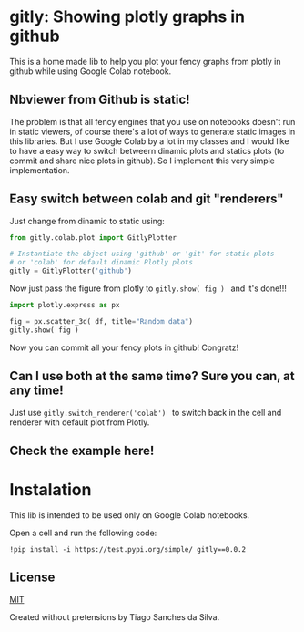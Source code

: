 # gitly: Showing plotly graphs in github

This is a home made lib to help you plot your fency graphs from plotly in github while using Google Colab notebook.

## Nbviewer from Github is static!

The problem is that all fency engines that you use on notebooks doesn't run in static viewers, of course there's a lot of ways to generate static images in this libraries. But I use Google Colab by a lot in my classes and I would like to have a easy way to switch betweern dinamic plots and statics plots (to commit and share nice plots in github). So I implement this very simple implementation.

## Easy switch between colab and git "renderers"

Just change from dinamic to static using:

```python
from gitly.colab.plot import GitlyPlotter

# Instantiate the object using 'github' or 'git' for static plots
# or 'colab' for default dinamic Plotly plots
gitly = GitlyPlotter('github')
```

Now just pass the figure from plotly to ```gitly.show( fig ) ``` and it's done!!!

```python
import plotly.express as px

fig = px.scatter_3d( df, title="Random data")
gitly.show( fig )
```
Now you can commit all your fency plots in github! Congratz!

## Can I use both at the same time? Sure you can, at any time!

Just use ```gitly.switch_renderer('colab') ``` to switch back in the cell and renderer with default plot from Plotly.

## Check the example here!

<to do>

# Instalation

This lib is intended to be used only on Google Colab notebooks.

Open a cell and run the following code:

```!pip install -i https://test.pypi.org/simple/ gitly==0.0.2 ```


## License
[MIT](https://choosealicense.com/licenses/mit/)

Created without pretensions by Tiago Sanches da Silva.
